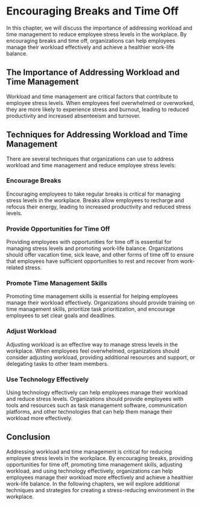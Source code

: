 # Encouraging Breaks and Time Off

In this chapter, we will discuss the importance of addressing workload and time management to reduce employee stress levels in the workplace. By encouraging breaks and time off, organizations can help employees manage their workload effectively and achieve a healthier work-life balance.

The Importance of Addressing Workload and Time Management
---------------------------------------------------------

Workload and time management are critical factors that contribute to employee stress levels. When employees feel overwhelmed or overworked, they are more likely to experience stress and burnout, leading to reduced productivity and increased absenteeism and turnover.

Techniques for Addressing Workload and Time Management
------------------------------------------------------

There are several techniques that organizations can use to address workload and time management and reduce employee stress levels:

### Encourage Breaks

Encouraging employees to take regular breaks is critical for managing stress levels in the workplace. Breaks allow employees to recharge and refocus their energy, leading to increased productivity and reduced stress levels.

### Provide Opportunities for Time Off

Providing employees with opportunities for time off is essential for managing stress levels and promoting work-life balance. Organizations should offer vacation time, sick leave, and other forms of time off to ensure that employees have sufficient opportunities to rest and recover from work-related stress.

### Promote Time Management Skills

Promoting time management skills is essential for helping employees manage their workload effectively. Organizations should provide training on time management skills, prioritize task prioritization, and encourage employees to set clear goals and deadlines.

### Adjust Workload

Adjusting workload is an effective way to manage stress levels in the workplace. When employees feel overwhelmed, organizations should consider adjusting workload, providing additional resources and support, or delegating tasks to other team members.

### Use Technology Effectively

Using technology effectively can help employees manage their workload and reduce stress levels. Organizations should provide employees with tools and resources such as task management software, communication platforms, and other technologies that can help them manage their workload more effectively.

Conclusion
----------

Addressing workload and time management is critical for reducing employee stress levels in the workplace. By encouraging breaks, providing opportunities for time off, promoting time management skills, adjusting workload, and using technology effectively, organizations can help employees manage their workload more effectively and achieve a healthier work-life balance. In the following chapters, we will explore additional techniques and strategies for creating a stress-reducing environment in the workplace.
